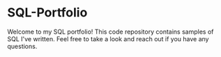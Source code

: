# SQL-Portfolio

Welcome to my SQL portfolio! This code repository contains samples of SQL I've written. Feel free to take a look and reach out if you have any questions.
